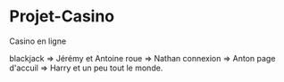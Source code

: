 # Projet-Casino
Casino en ligne 

blackjack => Jérémy et Antoine
roue => Nathan 
connexion => Anton 
page d'accuil => Harry et un peu tout le monde.
